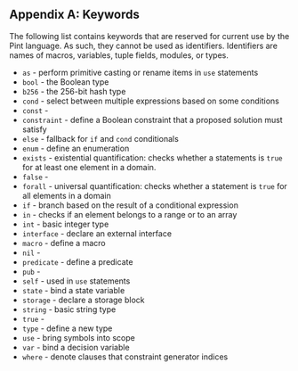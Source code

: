 ## Appendix A: Keywords

The following list contains keywords that are reserved for current use by the Pint language. As
such, they cannot be used as identifiers. Identifiers are names of macros, variables, tuple fields,
modules, or types.

- `as` - perform primitive casting or rename items in `use` statements
- `bool` - the Boolean type
- `b256` - the 256-bit hash type
- `cond` - select between multiple expressions based on some conditions
- `const` -
- `constraint` - define a Boolean constraint that a proposed solution must satisfy
- `else` - fallback for `if` and `cond` conditionals
- `enum` - define an enumeration
- `exists` - existential quantification: checks whether a statements is `true` for at least one
  element in a domain.
- `false` -
- `forall` - universal quantification: checks whether a statement is `true` for all elements in a
  domain
- `if` - branch based on the result of a conditional expression
- `in` - checks if an element belongs to a range or to an array
- `int` - basic integer type
- `interface` - declare an external interface
- `macro` - define a macro
- `nil` -
- `predicate` - define a predicate
- `pub` -
- `self` - used in `use` statements
- `state` - bind a state variable
- `storage` - declare a storage block
- `string` - basic string type
- `true` -
- `type` - define a new type
- `use` - bring symbols into scope
- `var` - bind a decision variable
- `where` - denote clauses that constraint generator indices
